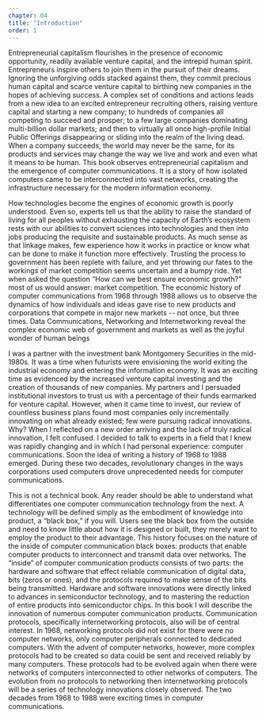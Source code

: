 ```yaml
---
chapter: 04
title: "Introduction"
order: 1
---
```


Entrepreneurial capitalism flourishes in the presence of economic opportunity, readily available venture capital, and the intrepid human spirit. Entrepreneurs inspire others to join them in the pursuit of their dreams. Ignoring the unforgiving odds stacked against them, they commit precious human capital and scarce venture capital to birthing new companies in the hopes of achieving success. A complex set of conditions and actions leads from a new idea to an excited entrepreneur recruiting others, raising venture capital and starting a new company; to hundreds of companies all competing to succeed and prosper; to a few large companies dominating multi-billion dollar markets; and then to virtually all once high-profile Initial Public Offerings disappearing or sliding into the realm of the living dead. When a company succeeds, the world may never be the same, for its products and services may change the way we live and work and even what it means to be human. This book observes entrepreneurial capitalism and the emergence of computer communications. It is a story of how isolated computers came to be interconnected into vast networks, creating the infrastructure necessary for the modern information economy.

How technologies become the engines of economic growth is poorly understood. Even so, experts tell us that the ability to raise the standard of living for all peoples without exhausting the capacity of Earth’s ecosystem rests with our abilities to convert sciences into technologies and then into jobs producing the requisite and sustainable products. As much sense as that linkage makes, few experience how it works in practice or know what can be done to make it function more effectively. Trusting the process to government has been replete with failure, and yet throwing our fates to the workings of market competition seems uncertain and a bumpy ride. Yet when asked the question “How can we best ensure economic growth?” most of us would answer: market competition. The economic history of computer communications from 1968 through 1988 allows us to observe the dynamics of how individuals and ideas gave rise to new products and corporations that compete in major new markets -- not once, but three times. Data Communications, Networking and Internetworking reveal the complex economic web of government and markets as well as the joyful wonder of human beings

I was a partner with the investment bank Montgomery Securities in the mid-1980s. It was a time when futurists were envisioning the world exiting the industrial economy and entering the information economy. It was an exciting time as evidenced by the increased venture capital investing and the creation of thousands of new companies. My partners and I persuaded institutional investors to trust us with a percentage of their funds earmarked for venture capital. However, when it came time to invest, our review of countless business plans found most companies only incrementally innovating on what already existed; few were pursuing radical innovations. Why? When I reflected on a new order arriving and the lack of truly radical innovation, I felt confused. I decided to talk to experts in a field that I knew was rapidly changing and in which I had personal experience: computer communications. Soon the idea of writing a history of 1968 to 1988 emerged. During these two decades, revolutionary changes in the ways corporations used computers drove unprecedented needs for computer communications.

This is not a technical book. Any reader should be able to understand what differentiates one computer communication technology from the next. A technology will be defined simply as the embodiment of knowledge into product, a “black box,” if you will. Users see the black box from the outside and need to know little about how it is designed or built, they merely want to employ the product to their advantage. This history focuses on the nature of the inside of computer communication black boxes: products that enable computer products to interconnect and transmit data over networks. The “inside” of computer communication products consists of two parts: the hardware and software that effect reliable communication of digital data, bits (zeros or ones), and the protocols required to make sense of the bits being transmitted. Hardware and software innovations were directly linked to advances in semiconductor technology, and to mastering the reduction of entire products into semiconductor chips. In this book I will describe the innovation of numerous computer communication products. Communication protocols, specifically internetworking protocols, also will be of central interest. In 1968, networking protocols did not exist for there were no computer networks, only computer peripherals connected to dedicated computers. With the advent of computer networks, however, more complex protocols had to be created so data could be sent and received reliably by many computers. These protocols had to be evolved again when there were networks of computers interconnected to other networks of computers. The evolution from no protocols to networking then internetworking protocols will be a series of technology innovations closely observed. The two decades from 1968 to 1988 were exciting times in computer communications.